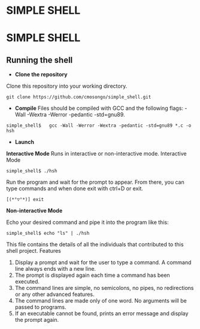 # SIMPLE SHELL
# SIMPLE SHELL 

## Running the shell

- **Clone the repository**

Clone this repository into your working directory. 

`git clone https://github.com/cmosongo/simple_shell.git`

- **Compile**
Files should be compiled with GCC and the 
following flags: -Wall -Wextra -Werror -pedantic -std=gnu89.

`simple_shell$   gcc -Wall -Werror -Wextra -pedantic -std=gnu89 *.c -o hsh`

- **Launch**

**Interactive Mode**
Runs in interactive or non-interactive mode.
Interactive Mode

`simple_shell$ ./hsh`

Run the program and wait for the prompt to appear. From there, you can type commands and when done exit with ctrl+D or exit.

`[(*°▽°*)] exit`


**Non-interactive Mode**

Echo your desired command and pipe it into the program like this:

`simple_shell$ echo "ls" | ./hsh`

This file contains the details of all the individuals that contributed to this shell project.
Features

1. Display a prompt and wait for the user to type a command. A command line always ends with a new line. 
2. The prompt is displayed again each time a command has been executed. 
3. The command lines are simple, no semicolons, no pipes, no redirections or any other advanced features. 
4. The command lines are made only of one word. No arguments will be passed to programs. 
5. If an executable cannot be found, prints an error message and display the prompt again.

